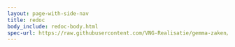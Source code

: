 ```yaml
---
layout: page-with-side-nav
title: redoc
body_include: redoc-body.html
spec-url: https://raw.githubusercontent.com/VNG-Realisatie/gemma-zaken/master/api-specificatie/drc/1.3.x/1.3.1/openapi.yaml
---
```

<redoc spec-url='{{ page.spec-url}}'></redoc>
